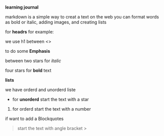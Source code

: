 **learning journal**
  
markdown is a simple way to creat a text on the web you can format words as bold or italic, adding images, and creating lists

<h7>for **headrs** for example: 

we use h1 between <>  

to do some **Emphasis** 

between two stars for *italic*

four stars for **bold** text 

**lists**  

we have orderd and unorderd liste  

* for **unorderd** start the text with a star  

1. for orderd start the text with a number 

if want to add a Blockquotes  

>start the text with angle bracket >
